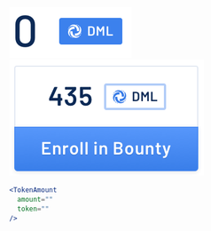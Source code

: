 <div class="examples">
  <div class="example">
    <a href="public/images/components/TokenAmount/1.png">
      <img src="public/images/components/TokenAmount/1.png" alt="TokenAmount 1" />
    </a>
  </div>
  <div class="example">
    <a href="public/images/components/TokenAmount/2.png">
      <img src="public/images/components/TokenAmount/2.png" alt="TokenAmount 2" />
    </a>
  </div>
</div>

```jsx
<TokenAmount
  amount=""
  token=""
/>
```
